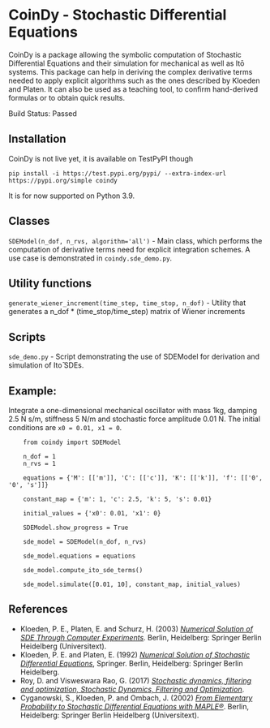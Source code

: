 # CoinDy - Stochastic Differential Equations

CoinDy is a package allowing the symbolic computation of Stochastic Differential Equations and their simulation for mechanical as well as Itō systems.
This package can help in deriving the complex derivative terms needed to apply explicit algorithms such as the ones described by Kloeden and Platen. It can also be used as a teaching tool, to confirm hand-derived formulas or to obtain quick results.

Build Status: Passed

## Installation

CoinDy is not live yet, it is available on TestPyPI though

    pip install -i https://test.pypi.org/pypi/ --extra-index-url https://pypi.org/simple coindy

It is for now supported on Python 3.9.

## Classes

`SDEModel(n_dof, n_rvs, algorithm='all')` - Main class, which performs the computation of derivative terms need for explicit integration schemes. A use case is demonstrated in `coindy.sde_demo.py`.

## Utility functions

`generate_wiener_increment(time_step, time_stop, n_dof)` - Utility that generates a n_dof * (time_stop/time_step) matrix of Wiener increments

## Scripts

`sde_demo.py` - Script demonstrating the use of SDEModel for derivation and simulation of Itо̄ SDEs.

## Example:
Integrate a one-dimensional mechanical oscillator with mass 1kg, damping 2.5 N s/m, stiffness 5 N/m
and stochastic force amplitude 0.01 N. The initial conditions are ``x0 = 0.01, x1 = 0``.

```
    from coindy import SDEModel

    n_dof = 1
    n_rvs = 1

    equations = {'M': [['m']], 'C': [['c']], 'K': [['k']], 'f': [['0', '0', 's']]}

    constant_map = {'m': 1, 'c': 2.5, 'k': 5, 's': 0.01}

    initial_values = {'x0': 0.01, 'x1': 0}

    SDEModel.show_progress = True

    sde_model = SDEModel(n_dof, n_rvs)

    sde_model.equations = equations

    sde_model.compute_ito_sde_terms()

    sde_model.simulate([0.01, 10], constant_map, initial_values)
```

## References
 - Kloeden, P. E., Platen, E. and Schurz, H. (2003) [*Numerical Solution of SDE Through Computer Experiments*](https://doi.org/10.1007/978-3-642-57913-4). Berlin, Heidelberg: Springer Berlin Heidelberg (Universitext).
 - Kloeden, P. E. and Platen, E. (1992) [*Numerical Solution of Stochastic Differential Equations*](https://doi.org/10.1007/978-3-662-12616-5), Springer. Berlin, Heidelberg: Springer Berlin Heidelberg.
 - Roy, D. and Visweswara Rao, G. (2017) [*Stochastic dynamics, filtering and optimization, Stochastic Dynamics, Filtering and Optimization*](https://doi.org/10.1017/9781316863107).
 - Cyganowski, S., Kloeden, P. and Ombach, J. (2002) [*From Elementary Probability to Stochastic Differential Equations with MAPLE®*](https://doi.org/10.1007/978-3-642-56144-3). Berlin, Heidelberg: Springer Berlin Heidelberg (Universitext).
